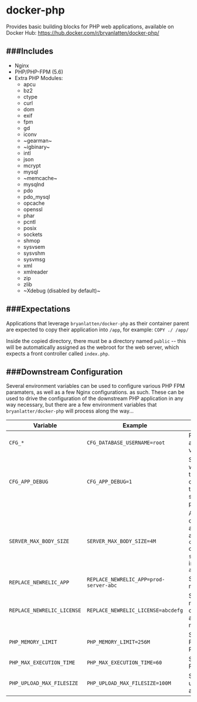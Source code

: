 docker-php
==========

Provides basic building blocks for PHP web applications, available on Docker Hub: https://hub.docker.com/r/bryanlatten/docker-php/

###Includes
---
- Nginx
- PHP/PHP-FPM (5.6)
- Extra PHP Modules:
  - apcu
  - bz2
  - ctype
  - curl
  - dom
  - exif
  - fpm
  - gd
  - iconv
  - ~gearman~
  - ~igbinary~
  - intl
  - json
  - mcrypt
  - mysql
  - ~memcache~
  - mysqlnd
  - pdo
  - pdo_mysql
  - opcache
  - openssl
  - phar
  - pcntl
  - posix
  - sockets
  - shmop
  - sysvsem
  - sysvshm
  - sysvmsg
  - xml
  - xmlreader
  - zip
  - zlib
  - ~Xdebug (disabled by default)~

###Expectations
---
Applications that leverage `bryanlatten/docker-php` as their container parent are expected to copy their application into `/app`, for example:
```COPY ./ /app/```

Inside the copied directory, there must be a directory named `public` -- this will be automatically assigned as the webroot for the web server, which expects
a front controller called `index.php`.

###Downstream Configuration
---
Several environment variables can be used to configure various PHP FPM paramaters, as well as a few Nginx configurations.
as such. These can be used to drive the configuration of the downstream PHP application in any way necessary, but there are a few environment variables that `bryanlatter/docker-php` will process along the way...

Variable | Example | Description
--- | --- | ---
`CFG_*` | `CFG_DATABASE_USERNAME=root` | PHP has access as an environment variable
`CFG_APP_DEBUG` | `CFG_APP_DEBUG=1` | Setting to `1` or `true` will cue the Opcache to watch for file changes. Otherwise, the Opcache check is skipped for a performance boost.
`SERVER_MAX_BODY_SIZE` | `SERVER_MAX_BODY_SIZE=4M` | Allows the downstream application to specify a non-default `client_max_body_size` configuration for the `server`-level directive in `/etc/nginx/sites-available/default`
`REPLACE_NEWRELIC_APP` | `REPLACE_NEWRELIC_APP=prod-server-abc` | Sets application name for newrelic
`REPLACE_NEWRELIC_LICENSE` | `REPLACE_NEWRELIC_LICENSE=abcdefg` | Sets license for newrelic, when combined with above, will enable newrelic reporting
`PHP_MEMORY_LIMIT` | `PHP_MEMORY_LIMIT=256M` | Sets memory limit for FPM instances of PHP
`PHP_MAX_EXECUTION_TIME` | `PHP_MAX_EXECUTION_TIME=60` | Sets time limit for FPM workers
`PHP_UPLOAD_MAX_FILESIZE` | `PHP_UPLOAD_MAX_FILESIZE=100M` | Sets both upload_max_filesize and post_max_size

